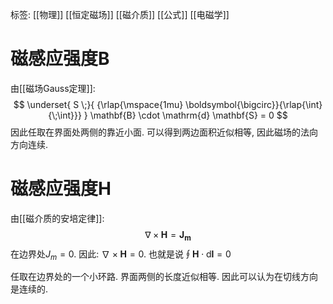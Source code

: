 标签: [[物理]] [[恒定磁场]] [[磁介质]] [[公式]]  [[电磁学]]

# 磁感应强度B

由[[磁场Gauss定理]]: 
$$
\underset{ S \;}{ {\rlap{\mspace{1mu} \boldsymbol{\bigcirc}}{\rlap{\int}{\;\int}}} }  \mathbf{B} \cdot \mathrm{d} \mathbf{S} = 0
$$
因此任取在界面处两侧的靠近小面. 可以得到两边面积近似相等, 因此磁场的法向方向连续. 

# 磁感应强度H

由[[磁介质的安培定律]]: 
$$
\nabla \times \mathbf{H} = \mathbf{J_{m}}
$$
在边界处$J_{m}=0$. 因此: $\nabla \times \mathbf{H} = 0$. 也就是说$\oint \mathbf{H} \cdot \mathrm{d}\mathbf{l} = 0$

任取在边界处的一个小环路. 界面两侧的长度近似相等. 因此可以认为在切线方向是连续的. 